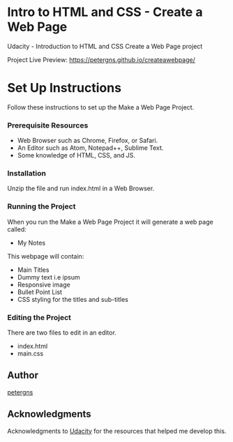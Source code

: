 # Intro to HTML and CSS - Create a Web Page

Udacity - Introduction to HTML and CSS Create a Web Page project

Project Live Preview: https://petergns.github.io/createawebpage/

# Set Up Instructions
Follow these instructions to set up the Make a Web Page Project.

### Prerequisite Resources
* Web Browser such as Chrome, Firefox, or Safari.
* An Editor such as Atom, Notepad++, Sublime Text.
* Some knowledge of HTML, CSS, and JS.

### Installation
Unzip the file and run index.html in a Web Browser.

### Running the Project
When you run the  Make a Web Page Project it will generate a web page called:
<ul>
  <li>My Notes</li>
</ul>
This webpage will contain:
<ul>
  <li>Main Titles</li>
  <li>Dummy text i.e ipsum</li>
  <li>Responsive image</li>
  <li>Bullet Point List</li>
  <li>CSS styling for the titles and sub-titles</li>
</ul>

### Editing the Project
There are two files to edit in an editor.
<ul>
  <li>index.html</li>
  <li>main.css</li>
</ul>

## Author
[petergns](https://github.com/petergns)

## Acknowledgments
Acknowledgments to [Udacity](https://www.udacity.com/) for the resources that helped me develop this.

